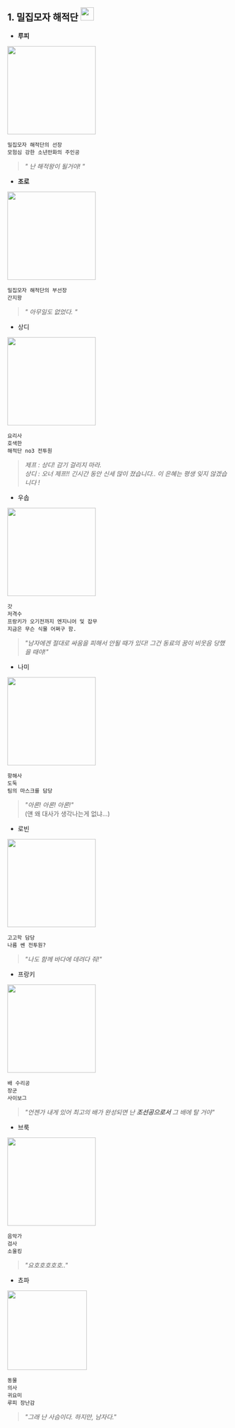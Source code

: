## 1. 밀집모자 해적단 <img src="https://image-proxy.namuwikiusercontent.com/r/http%3A%2F%2Fdmimg.5054399.com%2Fallimg%2Foptuji%2Fcmhaizeiqi%2F1.jpg" width="30">  



 - **루피**  
 
<img src="http://cfs13.blog.daum.net/image/29/blog/2008/11/06/13/34/491273b9dea71&filename=몽키D루피.JPG" width="200">  

```
밀집모자 해적단의 선장    
모험심 강한 소년만화의 주인공
```
> *" 난 해적왕이 될거야! "*

 - **조로**  
 
<img src="http://mblogthumb4.phinf.naver.net/20141217_35/juble93_14188042157243pqjp_PNG/12.png?type=w2" width="200">  

```
밀집모자 해적단의 부선장  
간지왕
```


 >*" 아무일도 없었다. "*
 
 - 상디

<img src ="http://noicheamiamoonepiece.altervista.org/blog/wp-content/uploads/2015/11/sanji_kun__by_mirimmd-d4qfcgl.jpg" width="200">  

```
요리사
호색한
해적단 no3 전투원
```
> *제프 : 상디! 감기 걸리지 마라.*  
> *상디 : 오너 제프!! 긴시간 동안 신세 많이 졌습니다..  이 은혜는 평생 잊지 않겠습니다 !*
 
 - 우솝

<img src="http://cfile25.uf.tistory.com/image/270B1D46579D4BA01474AF" width="200">

```
갓
저격수
프랑키가 오기전까지 엔지니어 및 잡무
지금은 무슨 식물 어쩌구 함.
```
> *"남자에겐 절대로 싸움을 피해서 안될 때가 있다!
> 그건 동료의 꿈이 비웃음 당했을 때야!"*

 - 나미

<img src="https://encrypted-tbn2.gstatic.com/images?q=tbn:ANd9GcQKL7En7euF8aBqiTUQzivs6XL_kyqxt1UGSm7rS9OVfkx5XWtu" width="200">
 
```
항해사
도둑
팀의 마스크를 담당
```

>*"아론! 아론! 아론!"*  
>(얜 왜 대사가 생각나는게 없냐...)
 
 - 로빈
 
<img src="https://encrypted-tbn3.gstatic.com/images?q=tbn:ANd9GcTFyMMUSF51exDDxi7ereXlxLsnWn_yNrS1-FajgVUNAW-K_Tw51g" width="200">
 
```
고고학 담당
나름 쎈 전투원?
```
>*"나도 함께 바다에 데려다 줘!"*


 - 프랑키  

<img src="http://goos.wiki/images/c/cb/E7fd922e.jpg" width="200">

```
배 수리공
장군
사이보그
```

>*"언젠가 내게 있어 최고의 배가 완성되면
>난 **조선공으로서** 그 배에 탈 거야"*


 - 브룩

<img src="http://cfile22.uf.tistory.com/image/2743C24757B3B1D5221012" width="200">

```
음악가
검사
소울킹
```
>*"요호호호호호.."*


 - 쵸파  

<img src="https://pbs.twimg.com/profile_images/605038485204893696/6BSuqos8.png" width="180">

```
동물
의사
귀요미
루피 장난감
```
> *"그래 난 사슴이다. 하지만, 남자다."*
